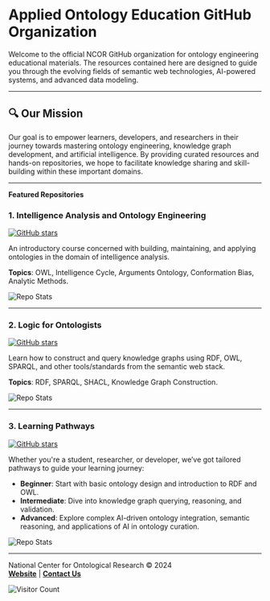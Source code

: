 # Applied Ontology Education GitHub Organization

Welcome to the official NCOR GitHub organization for ontology engineering educational materials. The resources contained here are designed to guide you through the evolving fields of semantic web technologies, AI-powered systems, and advanced data modeling.

---

## 🔍 **Our Mission**
Our goal is to empower learners, developers, and researchers in their journey towards mastering ontology engineering, knowledge graph development, and artificial intelligence. By providing curated resources and hands-on repositories, we hope to facilitate knowledge sharing and skill-building within these important domains.

---

**Featured Repositories**

### 1. **Intelligence Analysis and Ontology Engineering**  
[![GitHub stars](https://img.shields.io/github/stars/Applied-Ontology-Education/Ontology-and-Intel-Analysis-Fall-2024?style=social)]([https://github.com/your-organization/Ontology-Engineering-101](https://github.com/Applied-Ontology-Education/Ontology-and-Intel-Analysis-Fall-2024))

An introductory course concerned with building, maintaining, and applying ontologies in the domain of intelligence analysis.  

**Topics**: OWL, Intelligence Cycle, Arguments Ontology, Conformation Bias, Analytic Methods.  

![Repo Stats](https://github-readme-stats.vercel.app/api/pin/?username=Applied-Ontology-Education&repo=Ontology-and-Intel-Analysis-Fall-2024&theme=dark&show_owner=true&show_icons=true)

---

### 2. **Logic for Ontologists**  
[![GitHub stars](https://img.shields.io/github/stars/Applied-Ontology-Education/Logic-for-Ontologists-Fall-2024?style=social)](https://github.com/Applied-Ontology-Education/Logic-for-Ontologists-Fall-2024)

Learn how to construct and query knowledge graphs using RDF, OWL, SPARQL, and other tools/standards from the semantic web stack.  

**Topics**: RDF, SPARQL, SHACL, Knowledge Graph Construction.  

![Repo Stats](https://github-readme-stats.vercel.app/api/pin/?username=Applied-Ontology-Education&repo=Logic-for-Ontologists-Fall-2024&theme=dark&show_owner=true&show_icons=true)

---

### 3. **Learning Pathways**
[![GitHub stars](https://img.shields.io/github/stars/Applied-Ontology-Education/ncor-ontology-pathways?style=social)](https://github.com/Applied-Ontology-Education/ncor-ontology-pathways)

Whether you're a student, researcher, or developer, we’ve got tailored pathways to guide your learning journey:
- **Beginner**: Start with basic ontology design and introduction to RDF and OWL.
- **Intermediate**: Dive into knowledge graph querying, reasoning, and validation.
- **Advanced**: Explore complex AI-driven ontology integration, semantic reasoning, and applications of AI in ontology curation.
  
![Repo Stats](https://github-readme-stats.vercel.app/api/pin/?username=Applied-Ontology-Education&repo=ncor-ontology-pathways&theme=dark&show_owner=true&show_icons=true)

---

National Center for Ontological Research © 2024  
**[Website]([https://your-organization-website.com](https://ncor-organization.github.io/NCOR-Test/))** | **[Contact Us](mailto:johnbeve@buffalo.edu)**

![Visitor Count](https://profile-counter.glitch.me/johnbeve/count.svg)


